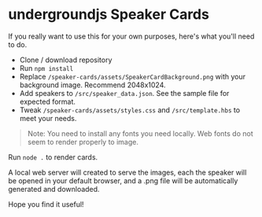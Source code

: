 # undergroundjs Speaker Cards

If you really want to use this for your own purposes, here's what you'll need to do.

* Clone / download repository
* Run `npm install`
* Replace `/speaker-cards/assets/SpeakerCardBackground.png` with your background image. Recommend 2048x1024.
* Add speakers to `/src/speaker_data.json`. See the sample file for expected format.
* Tweak `/speaker-cards/assets/styles.css` and `/src/template.hbs` to meet your needs.

> Note: You need to install any fonts you need locally. Web fonts do not seem to render properly to image.

Run `node .` to render cards.

A local web server will created to serve the images, each the speaker will be opened in your default browser, and a .png file will be automatically generated and downloaded.

Hope you find it useful!
